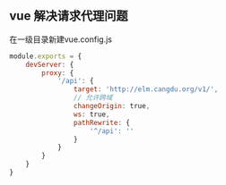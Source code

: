 ## vue 解决请求代理问题

在一级目录新建vue.config.js

```javascript
module.exports = {
    devServer: {
        proxy: {
            '/api': {
                target: 'http://elm.cangdu.org/v1/',
                // 允许跨域
                changeOrigin: true,
                ws: true,
                pathRewrite: {
                    '^/api': ''
                }
            }
        }
    }
}
```

